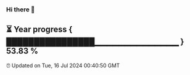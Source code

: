 ### Hi there 👋
⏳ Year progress { ████████████████▁▁▁▁▁▁▁▁▁▁▁▁▁▁ } 53.83 %
---
⏰ Updated on Tue, 16 Jul 2024 00:40:50 GMT

